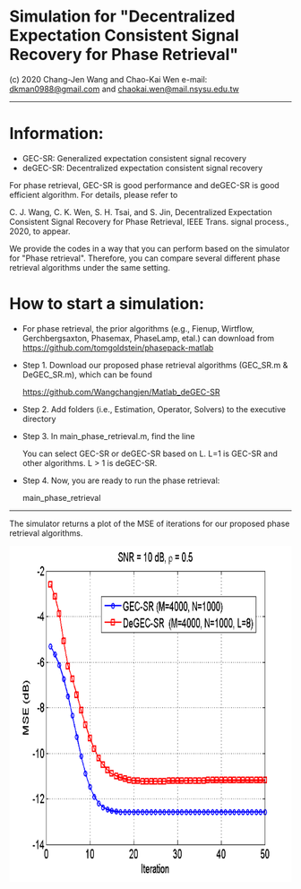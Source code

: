 # Simulation for "Decentralized Expectation Consistent Signal Recovery for Phase Retrieval"
(c) 2020 Chang-Jen Wang and Chao-Kai Wen e-mail: dkman0988@gmail.com and chaokai.wen@mail.nsysu.edu.tw

--------------------------------------------------------------------------------------------------------------------------
# Information:
- GEC-SR: Generalized expectation consistent signal recovery
- deGEC-SR: Decentralized expectation consistent signal recovery

For phase retrieval, GEC-SR is good performance and deGEC-SR is good efficient algorithm. For details, please refer to 

C. J. Wang, C. K. Wen, S. H. Tsai, and S. Jin, Decentralized Expectation Consistent Signal Recovery for Phase Retrieval, IEEE Trans. signal process., 2020, to appear.

We provide the codes in a way that you can perform based on the simulator for "Phase retrieval". Therefore, you can compare several different phase retrieval algorithms under the same setting.


# How to start a simulation:
- For phase retrieval, the prior algorithms (e.g., Fienup, Wirtflow, Gerchbergsaxton, Phasemax, PhaseLamp, etal.) can download from
  https://github.com/tomgoldstein/phasepack-matlab

- Step 1. Download our proposed phase retrieval algorithms (GEC_SR.m & DeGEC_SR.m), which can be found

  https://github.com/Wangchangjen/Matlab_deGEC-SR
  
- Step 2. Add folders (i.e., Estimation, Operator, Solvers) to the executive directory
  
- Step 3. In main_phase_retrieval.m, find the line 

  You can select GEC-SR or deGEC-SR based on L. L=1 is GEC-SR and other algorithms. L > 1 is deGEC-SR.
  
- Step 4. Now, you are ready to run the phase retrieval:

  main_phase_retrieval
  
--------------------------------------------------------------------------------------------------------------------------------------
The simulator returns a plot of the MSE of iterations for our proposed phase retrieval algorithms.
<div align=center><img width="600" height="600" src="https://github.com/Wangchangjen/Matlab_deGEC-SR/blob/master/EXAMPLE.png"/></div>

